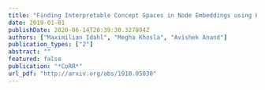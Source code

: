 ```yaml
---
title: "Finding Interpretable Concept Spaces in Node Embeddings using Knowledge Bases"
date: 2019-01-01
publishDate: 2020-06-14T20:39:30.327094Z
authors: ["Maximilian Idahl", "Megha Khosla", "Avishek Anand"]
publication_types: ["2"]
abstract: ""
featured: false
publication: "*CoRR*"
url_pdf: "http://arxiv.org/abs/1910.05030"
---
```


